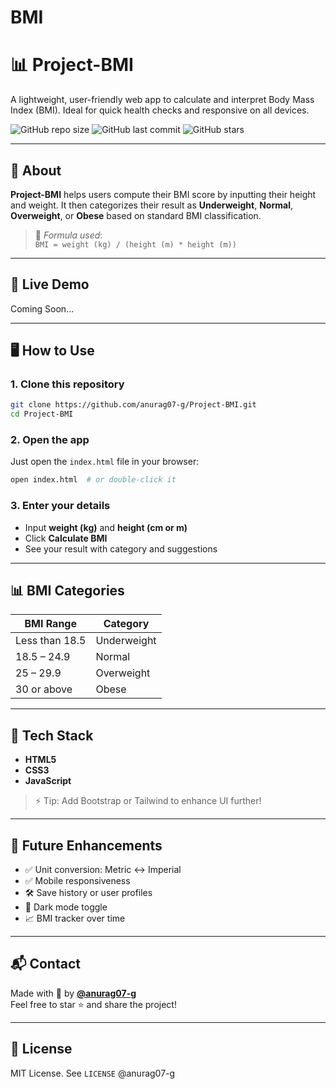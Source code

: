 # BMI

# 📊 Project-BMI

A lightweight, user-friendly web app to calculate and interpret Body Mass Index (BMI). Ideal for quick health checks and responsive on all devices.

![GitHub repo size](https://img.shields.io/github/repo-size/anurag07-g/Project-BMI)
![GitHub last commit](https://img.shields.io/github/last-commit/anurag07-g/Project-BMI)
![GitHub stars](https://img.shields.io/github/stars/anurag07-g/Project-BMI?style=social)

---

## 🧠 About

**Project-BMI** helps users compute their BMI score by inputting their height and weight. It then categorizes their result as **Underweight**, **Normal**, **Overweight**, or **Obese** based on standard BMI classification.

> 🧮 _Formula used_:  
> `BMI = weight (kg) / (height (m) * height (m))`

---

## 🚀 Live Demo

Coming Soon... 

---

## 🖥️ How to Use

### 1. Clone this repository
```bash
git clone https://github.com/anurag07-g/Project-BMI.git
cd Project-BMI
```

### 2. Open the app
Just open the `index.html` file in your browser:
```bash
open index.html  # or double-click it
```

### 3. Enter your details
- Input **weight (kg)** and **height (cm or m)**
- Click **Calculate BMI**
- See your result with category and suggestions

---

## 📊 BMI Categories

| BMI Range        | Category     |
|------------------|--------------|
| Less than 18.5   | Underweight  |
| 18.5 – 24.9      | Normal       |
| 25 – 29.9        | Overweight   |
| 30 or above      | Obese        |

---

## 🧰 Tech Stack

- **HTML5**
- **CSS3**
- **JavaScript**

> ⚡ Tip: Add Bootstrap or Tailwind to enhance UI further!

---

## 🌱 Future Enhancements

- ✅ Unit conversion: Metric ↔ Imperial  
- ✅ Mobile responsiveness  
- 🛠️ Save history or user profiles  
- 🌙 Dark mode toggle  
- 📈 BMI tracker over time

---

## 📬 Contact

Made with 💙 by **[@anurag07-g](https://github.com/anurag07-g)**  
Feel free to star ⭐ and share the project!

---

## 📄 License

MIT License. See `LICENSE` @anurag07-g

